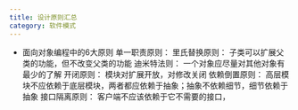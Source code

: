```yaml
---
title: 设计原则汇总
category: 软件模式
---
```


- 面向对象编程中的6大原则
单一职责原则： 
里氏替换原则： 子类可以扩展父类的功能，但不改变父类的功能
迪米特法则： 一个对象应尽量对其他对象有最少的了解
开闭原则： 模块对扩展开放，对修改关闭
依赖倒置原则： 高层模块不应依赖于底层模块，两者都应依赖于抽象；抽象不依赖细节，细节依赖于抽象
接口隔离原则： 客户端不应该依赖于它不需要的接口，

